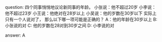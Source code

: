 <!--
 * @Author: chenjie
 * @Email: 18822126754@163.com
 * @Date: 2022-04-22 14:14:33
 * @LastEditTime: 2022-04-22 14:22:20
 * @Description: 题目来源广州下程
-->
question:
四个同事悄悄地议论新同事的年龄。
小张说：他不超过20岁
小李说：他不超过23岁
小王说：他绝对在28岁以上
小吴说：他的岁数在30岁以下
实际上只有一个人说对了，
那么以下哪一项可能是正确的？
A：他的年龄在30岁以上
B: 小张说的对
C: 他的岁数在28对到30岁之间
D: 小李说的对

answer:
A
